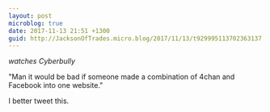 ```yaml
---
layout: post
microblog: true
date: 2017-11-13 21:51 +1300
guid: http://JacksonOfTrades.micro.blog/2017/11/13/t929995113702363137.html
---
```

*watches Cyberbully*

"Man it would be bad if someone made a combination of 4chan and Facebook into one website."

I better tweet this.
